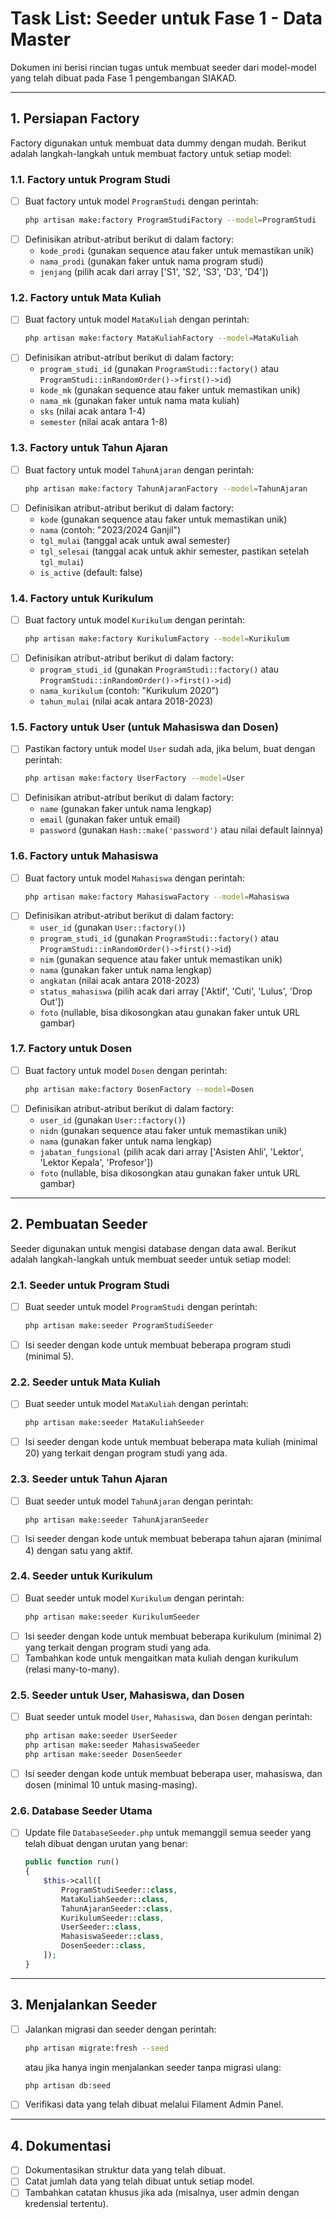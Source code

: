 # Task List: Seeder untuk Fase 1 - Data Master

Dokumen ini berisi rincian tugas untuk membuat seeder dari model-model yang telah dibuat pada Fase 1 pengembangan SIAKAD.

---

## 1. Persiapan Factory

Factory digunakan untuk membuat data dummy dengan mudah. Berikut adalah langkah-langkah untuk membuat factory untuk setiap model:

### 1.1. Factory untuk Program Studi

- [ ] Buat factory untuk model `ProgramStudi` dengan perintah:
  ```bash
  php artisan make:factory ProgramStudiFactory --model=ProgramStudi
  ```
- [ ] Definisikan atribut-atribut berikut di dalam factory:
  - `kode_prodi` (gunakan sequence atau faker untuk memastikan unik)
  - `nama_prodi` (gunakan faker untuk nama program studi)
  - `jenjang` (pilih acak dari array ['S1', 'S2', 'S3', 'D3', 'D4'])

### 1.2. Factory untuk Mata Kuliah

- [ ] Buat factory untuk model `MataKuliah` dengan perintah:
  ```bash
  php artisan make:factory MataKuliahFactory --model=MataKuliah
  ```
- [ ] Definisikan atribut-atribut berikut di dalam factory:
  - `program_studi_id` (gunakan `ProgramStudi::factory()` atau `ProgramStudi::inRandomOrder()->first()->id`)
  - `kode_mk` (gunakan sequence atau faker untuk memastikan unik)
  - `nama_mk` (gunakan faker untuk nama mata kuliah)
  - `sks` (nilai acak antara 1-4)
  - `semester` (nilai acak antara 1-8)

### 1.3. Factory untuk Tahun Ajaran

- [ ] Buat factory untuk model `TahunAjaran` dengan perintah:
  ```bash
  php artisan make:factory TahunAjaranFactory --model=TahunAjaran
  ```
- [ ] Definisikan atribut-atribut berikut di dalam factory:
  - `kode` (gunakan sequence atau faker untuk memastikan unik)
  - `nama` (contoh: "2023/2024 Ganjil")
  - `tgl_mulai` (tanggal acak untuk awal semester)
  - `tgl_selesai` (tanggal acak untuk akhir semester, pastikan setelah `tgl_mulai`)
  - `is_active` (default: false)

### 1.4. Factory untuk Kurikulum

- [ ] Buat factory untuk model `Kurikulum` dengan perintah:
  ```bash
  php artisan make:factory KurikulumFactory --model=Kurikulum
  ```
- [ ] Definisikan atribut-atribut berikut di dalam factory:
  - `program_studi_id` (gunakan `ProgramStudi::factory()` atau `ProgramStudi::inRandomOrder()->first()->id`)
  - `nama_kurikulum` (contoh: "Kurikulum 2020")
  - `tahun_mulai` (nilai acak antara 2018-2023)

### 1.5. Factory untuk User (untuk Mahasiswa dan Dosen)

- [ ] Pastikan factory untuk model `User` sudah ada, jika belum, buat dengan perintah:
  ```bash
  php artisan make:factory UserFactory --model=User
  ```
- [ ] Definisikan atribut-atribut berikut di dalam factory:
  - `name` (gunakan faker untuk nama lengkap)
  - `email` (gunakan faker untuk email)
  - `password` (gunakan `Hash::make('password')` atau nilai default lainnya)

### 1.6. Factory untuk Mahasiswa

- [ ] Buat factory untuk model `Mahasiswa` dengan perintah:
  ```bash
  php artisan make:factory MahasiswaFactory --model=Mahasiswa
  ```
- [ ] Definisikan atribut-atribut berikut di dalam factory:
  - `user_id` (gunakan `User::factory()`)
  - `program_studi_id` (gunakan `ProgramStudi::factory()` atau `ProgramStudi::inRandomOrder()->first()->id`)
  - `nim` (gunakan sequence atau faker untuk memastikan unik)
  - `nama` (gunakan faker untuk nama lengkap)
  - `angkatan` (nilai acak antara 2018-2023)
  - `status_mahasiswa` (pilih acak dari array ['Aktif', 'Cuti', 'Lulus', 'Drop Out'])
  - `foto` (nullable, bisa dikosongkan atau gunakan faker untuk URL gambar)

### 1.7. Factory untuk Dosen

- [ ] Buat factory untuk model `Dosen` dengan perintah:
  ```bash
  php artisan make:factory DosenFactory --model=Dosen
  ```
- [ ] Definisikan atribut-atribut berikut di dalam factory:
  - `user_id` (gunakan `User::factory()`)
  - `nidn` (gunakan sequence atau faker untuk memastikan unik)
  - `nama` (gunakan faker untuk nama lengkap)
  - `jabatan_fungsional` (pilih acak dari array ['Asisten Ahli', 'Lektor', 'Lektor Kepala', 'Profesor'])
  - `foto` (nullable, bisa dikosongkan atau gunakan faker untuk URL gambar)

---

## 2. Pembuatan Seeder

Seeder digunakan untuk mengisi database dengan data awal. Berikut adalah langkah-langkah untuk membuat seeder untuk setiap model:

### 2.1. Seeder untuk Program Studi

- [ ] Buat seeder untuk model `ProgramStudi` dengan perintah:
  ```bash
  php artisan make:seeder ProgramStudiSeeder
  ```
- [ ] Isi seeder dengan kode untuk membuat beberapa program studi (minimal 5).

### 2.2. Seeder untuk Mata Kuliah

- [ ] Buat seeder untuk model `MataKuliah` dengan perintah:
  ```bash
  php artisan make:seeder MataKuliahSeeder
  ```
- [ ] Isi seeder dengan kode untuk membuat beberapa mata kuliah (minimal 20) yang terkait dengan program studi yang ada.

### 2.3. Seeder untuk Tahun Ajaran

- [ ] Buat seeder untuk model `TahunAjaran` dengan perintah:
  ```bash
  php artisan make:seeder TahunAjaranSeeder
  ```
- [ ] Isi seeder dengan kode untuk membuat beberapa tahun ajaran (minimal 4) dengan satu yang aktif.

### 2.4. Seeder untuk Kurikulum

- [ ] Buat seeder untuk model `Kurikulum` dengan perintah:
  ```bash
  php artisan make:seeder KurikulumSeeder
  ```
- [ ] Isi seeder dengan kode untuk membuat beberapa kurikulum (minimal 2) yang terkait dengan program studi yang ada.
- [ ] Tambahkan kode untuk mengaitkan mata kuliah dengan kurikulum (relasi many-to-many).

### 2.5. Seeder untuk User, Mahasiswa, dan Dosen

- [ ] Buat seeder untuk model `User`, `Mahasiswa`, dan `Dosen` dengan perintah:
  ```bash
  php artisan make:seeder UserSeeder
  php artisan make:seeder MahasiswaSeeder
  php artisan make:seeder DosenSeeder
  ```
- [ ] Isi seeder dengan kode untuk membuat beberapa user, mahasiswa, dan dosen (minimal 10 untuk masing-masing).

### 2.6. Database Seeder Utama

- [ ] Update file `DatabaseSeeder.php` untuk memanggil semua seeder yang telah dibuat dengan urutan yang benar:
  ```php
  public function run()
  {
      $this->call([
          ProgramStudiSeeder::class,
          MataKuliahSeeder::class,
          TahunAjaranSeeder::class,
          KurikulumSeeder::class,
          UserSeeder::class,
          MahasiswaSeeder::class,
          DosenSeeder::class,
      ]);
  }
  ```

---

## 3. Menjalankan Seeder

- [ ] Jalankan migrasi dan seeder dengan perintah:
  ```bash
  php artisan migrate:fresh --seed
  ```
  atau jika hanya ingin menjalankan seeder tanpa migrasi ulang:
  ```bash
  php artisan db:seed
  ```

- [ ] Verifikasi data yang telah dibuat melalui Filament Admin Panel.

---

## 4. Dokumentasi

- [ ] Dokumentasikan struktur data yang telah dibuat.
- [ ] Catat jumlah data yang telah dibuat untuk setiap model.
- [ ] Tambahkan catatan khusus jika ada (misalnya, user admin dengan kredensial tertentu).